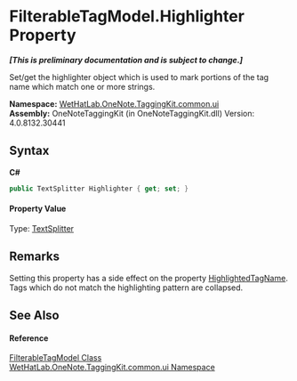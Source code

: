 # FilterableTagModel.Highlighter Property 
 _**\[This is preliminary documentation and is subject to change.\]**_

Set/get the highlighter object which is used to mark portions of the tag name which match one or more strings.

**Namespace:**&nbsp;<a href="043a9407-ac38-b3ac-7348-a6090af495ad">WetHatLab.OneNote.TaggingKit.common.ui</a><br />**Assembly:**&nbsp;OneNoteTaggingKit (in OneNoteTaggingKit.dll) Version: 4.0.8132.30441

## Syntax

**C#**<br />
``` C#
public TextSplitter Highlighter { get; set; }
```


#### Property Value
Type: <a href="5c86e52d-3022-b69b-22dd-5f5b010b0710">TextSplitter</a>

## Remarks
Setting this property has a side effect on the property <a href="c188c327-b193-b58d-7934-38711725d451">HighlightedTagName</a>. Tags which do not match the highlighting pattern are collapsed.

## See Also


#### Reference
<a href="ff6915ee-46c5-1c9e-7b33-f1a306ce968d">FilterableTagModel Class</a><br /><a href="043a9407-ac38-b3ac-7348-a6090af495ad">WetHatLab.OneNote.TaggingKit.common.ui Namespace</a><br />